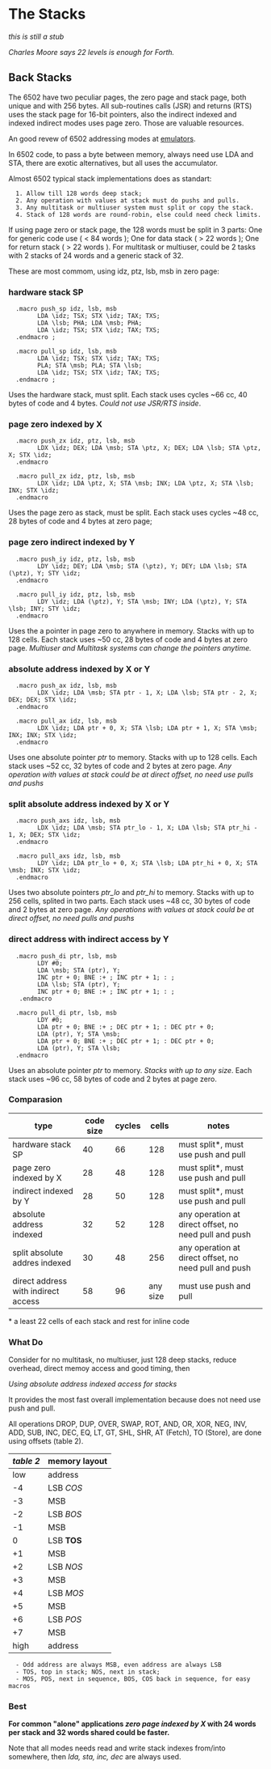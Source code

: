 # The Stacks

_this is still a stub_

_Charles Moore says 22 levels is enough for Forth._

## Back Stacks

The 6502 have two peculiar pages, the zero page and stack page, both unique and with 256 bytes. All sub-routines calls (JSR) and returns (RTS) uses the stack page for 16-bit pointers, also the indirect indexed and indexed indirect modes uses page zero. Those are valuable resources.

An good revew of 6502 addressing modes at [emulators](http://www.emulator101.com/6502-addressing-modes.html).

In 6502 code, to pass a byte between memory, always need use LDA and STA, there are exotic alternatives, but all uses the accumulator.

Almost 6502 typical stack implementations does as standart: 
      
      1. Allow till 128 words deep stack; 
      2. Any operation with values at stack must do pushs and pulls. 
      3. Any multitask or multiuser system must split or copy the stack.
      4. Stack of 128 words are round-robin, else could need check limits.
      
If using page zero or stack page, the 128 words must be split in 3 parts: One for generic code use ( < 84 words ); One for data stack ( > 22 words ); One for return stack ( > 22 words ). For multitask or multiuser, could be 2 tasks with 2 stacks of 24 words and a generic stack of 32.
      
These are most commom, using idz, ptz, lsb, msb in zero page: 

### hardware stack SP

      .macro push_sp idz, lsb, msb 
            LDA \idz; TSX; STX \idz; TAX; TXS;      
            LDA \lsb; PHA; LDA \msb; PHA;          
            LDA \idz; TSX; STX \idz; TAX; TXS;      
      .endmacro ; 
      
      .macro pull_sp idz, lsb, msb
            LDA \idz; TSX; STX \idz; TAX; TXS;     
            PLA; STA \msb; PLA; STA \lsb;           
            LDA \idz; TSX; STX \idz; TAX; TXS;     
      .endmacro ;  

Uses the hardware stack, must split. Each stack uses cycles ~66 cc, 40 bytes of code and 4 bytes. _Could not use JSR/RTS inside_.

### page zero indexed by X
      
      .macro push_zx idz, ptz, lsb, msb 
            LDX \idz; DEX; LDA \msb; STA \ptz, X; DEX; LDA \lsb; STA \ptz, X; STX \idz;
      .endmacro     
      
      .macro pull_zx idz, ptz, lsb, msb 
            LDX \idz; LDA \ptz, X; STA \msb; INX; LDA \ptz, X; STA \lsb; INX; STX \idz;
      .endmacro

Uses the page zero as stack, must be split. Each stack uses cycles ~48 cc, 28 bytes of code and 4 bytes at zero page;

### page zero indirect indexed by Y

      .macro push_iy idz, ptz, lsb, msb 
            LDY \idz; DEY; LDA \msb; STA (\ptz), Y; DEY; LDA \lsb; STA (\ptz), Y; STY \idz; 
      .endmacro      
      
      .macro pull_iy idz, ptz, lsb, msb 
            LDY \idz; LDA (\ptz), Y; STA \msb; INY; LDA (\ptz), Y; STA \lsb; INY; STY \idz; 
      .endmacro

Uses the a pointer in page zero to anywhere in memory. Stacks with up to 128 cells. Each stack uses ~50 cc, 28 bytes of code and 4 bytes at zero page. _Multiuser and Multitask systems can change the pointers anytime._ 

### absolute address indexed by X or Y
      
      .macro push_ax idz, lsb, msb 
            LDX \idz; LDA \msb; STA ptr - 1, X; LDA \lsb; STA ptr - 2, X; DEX; DEX; STX \idz; 
      .endmacro    
      
      .macro pull_ax idz, lsb, msb 
            LDX \idz; LDA ptr + 0, X; STA \lsb; LDA ptr + 1, X; STA \msb; INX; INX; STX \idz; 
      .endmacro

Uses one absolute pointer _ptr_ to memory. Stacks with up to 128 cells. Each stack uses ~52 cc, 32 bytes of code and 2 bytes at zero page. _Any operation with values at stack could be at direct offset, no need use pulls and pushs_

### split absolute address indexed by X or Y
      
      .macro push_axs idz, lsb, msb 
            LDX \idz; LDA \msb; STA ptr_lo - 1, X; LDA \lsb; STA ptr_hi - 1, X; DEX; STX \idz;
      .endmacro    
      
      .macro pull_axs idz, lsb, msb 
            LDY \idz; LDA ptr_lo + 0, X; STA \lsb; LDA ptr_hi + 0, X; STA \msb; INX; STX \idz;
      .endmacro

Uses two absolute pointers _ptr_lo_ and _ptr_hi_ to memory. Stacks with up to 256 cells, splited in two parts. Each stack uses ~48 cc, 30 bytes of code and 2 bytes at zero page.  _Any operations with values at stack could be at direct offset, no need pulls and pushs_

### direct address with indirect access by Y

      .macro push_di ptr, lsb, msb 
            LDY #0; 
            LDA \msb; STA (ptr), Y; 
            INC ptr + 0; BNE :+ ; INC ptr + 1; : ;
            LDA \lsb; STA (ptr), Y; 
            INC ptr + 0; BNE :+ ; INC ptr + 1; : ;
       .endmacro    
      
      .macro pull_di ptr, lsb, msb 
            LDY #0; 
            LDA ptr + 0; BNE :+ ; DEC ptr + 1; : DEC ptr + 0; 
            LDA (ptr), Y; STA \msb; 
            LDA ptr + 0; BNE :+ ; DEC ptr + 1; : DEC ptr + 0; 
            LDA (ptr), Y; STA \lsb;
      .endmacro

Uses an absolute pointer _ptr_ to memory. _Stacks with up to any size_. Each stack uses ~96 cc, 58 bytes of code and 2 bytes at page zero. 

### Comparasion

| type | code size | cycles | cells  | notes |
| -- | -- | -- | -- | -- | 
| hardware stack SP | 40 | 66 | 128 | must split*, must use push and pull | 
| page zero indexed by X | 28 | 48 | 128 | must split*, must use push and pull |
| indirect indexed by Y | 28 | 50 | 128 | must split*, must use push and pull |
| absolute address indexed | 32 | 52 | 128 | any operation at direct offset, no need pull and push |
| split absolute addres indexed | 30 | 48 | 256 | any operation at direct offset, no need pull and push |
| direct address with indirect access | 58 | 96 | any size | must use push and pull | 

\* a least 22 cells of each stack and rest for inline code
  
### What Do 

Consider for no multitask, no multiuser, just 128 deep stacks, reduce overhead, direct memoy access and good timing, then

_Using absolute address indexed access for stacks_ 

It provides the most fast overall implementation because does not need use push and pull. 

All operations DROP, DUP, OVER, SWAP, ROT, AND, OR, XOR, NEG, INV, ADD, SUB, INC, DEC, EQ, LT, GT, SHL, SHR, AT (Fetch), TO (Store), are done using offsets (table 2).
  
  | _table 2_ | memory layout|
  | --- | --- | 
  | low | address |
  | -4  | LSB *COS*|
  | -3  | MSB |
  | -2  | LSB *BOS*|
  | -1  | MSB |
  |  0  | LSB **TOS** |
  | +1  | MSB |
  | +2  | LSB *NOS* |
  | +3  | MSB |
  | +4  | LSB *MOS* |
  | +5  | MSB |
  | +6  | LSB *POS* |
  | +7  | MSB |
  | high | address |

      - Odd address are always MSB, even address are always LSB
      - TOS, top in stack; NOS, next in stack; 
      - MOS, POS, next in sequence, BOS, COS back in sequence, for easy macros 

### Best

**For common "alone" applications _zero page indexed by X_ with 24 words per stack and 32 words shared could be faster.** 

Note that all modes needs read and write stack indexes from/into somewhere, then _lda, sta, inc, dec_ are always used.

     
     
